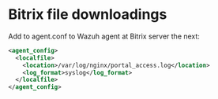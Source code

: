 # Bitrix file downloadings

Add to agent.conf to Wazuh agent at Bitrix server the next:
```xml
<agent_config>
  <localfile>
    <location>/var/log/nginx/portal_access.log</location>
    <log_format>syslog</log_format>
  </localfile>
</agent_config>
```
